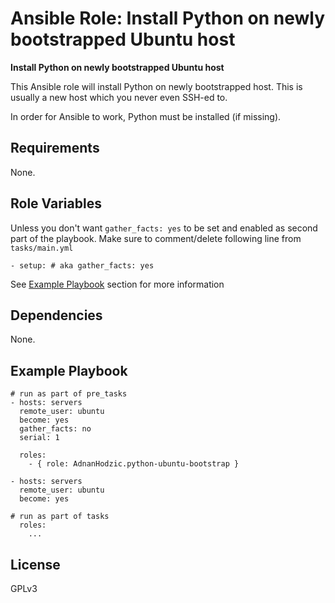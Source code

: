 Ansible Role: Install Python on newly bootstrapped Ubuntu host
=========

**Install Python on newly bootstrapped Ubuntu host**

This Ansible role will install Python on newly bootstrapped host. This is usually
a new host which you never even SSH-ed to.

In order for Ansible to work, Python must be installed (if missing).

Requirements
------------

None.

Role Variables
--------------

Unless you don't want `gather_facts: yes` to be set and enabled as second part of the playbook. 
Make sure to comment/delete following line from `tasks/main.yml`

```- setup: # aka gather_facts: yes```

See [Example Playbook](https://github.com/AdnanHodzic/ansible-role-python-ubuntu-bootstrap#example-playbook) section for more information


Dependencies
------------

None.

Example Playbook
----------------

```
# run as part of pre_tasks
- hosts: servers
  remote_user: ubuntu
  become: yes
  gather_facts: no
  serial: 1

  roles:
    - { role: AdnanHodzic.python-ubuntu-bootstrap }

- hosts: servers
  remote_user: ubuntu
  become: yes

# run as part of tasks
  roles:
    ...
```

License
-------

GPLv3

